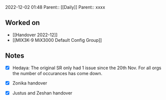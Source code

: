 2022-12-02 01:48
Parent:: [[Daily]] 
Parent:: xxxx

## Worked on

- [[Handover 2022-12]]
- [[MIX3K-9 MiX3000 Default Config Group]]

## Notes

- [x] Hedaya: The original SR only had 1 issue since the 20th Nov. For all orgs the number of occurances has come down.
- [x] Zonika handover
- [x] Justus and Zeshan handover




